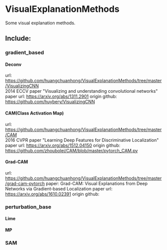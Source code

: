 # VisualExplanationMethods
Some visual explanation methods. 
## Include: 
### gradient_based
#### Deconv
 url: https://github.com/huangchuanhong/VisualExplanationMethods/tree/master/VisualizingCNN <br/>
 2014 ECCV paper "Visualizing and understanding convolutional networks" <br/>
 paper url: https://arxiv.org/abs/1311.2901
 origin github: https://github.com/huybery/VisualizingCNN
#### CAM(Class Activation Map)
 url: https://github.com/huangchuanhong/VisualExplanationMethods/tree/master/CAM <br/>
 2016 CVPR paper "Learning Deep Features for Discriminative Localization" <br/>
 paper url: https://arxiv.org/abs/1512.04150
 origin github: https://github.com/zhoubolei/CAM/blob/master/pytorch_CAM.py
#### Grad-CAM 
 url: https://github.com/huangchuanhong/VisualExplanationMethods/tree/master/grad-cam-pytorch
 paper: Grad-CAM: Visual Explanations from Deep Networks via Gradient-based Localization
 paper url: https://arxiv.org/abs/1610.02391
 origin github: 
### perturbation_base
#### Lime
#### MP 
### SAM

